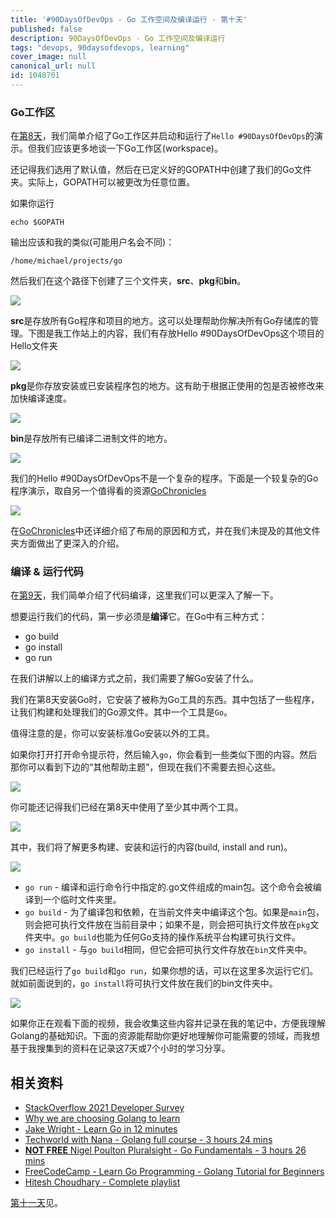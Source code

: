 ```yaml
---
title: '#90DaysOfDevOps - Go 工作空间及编译运行 - 第十天'
published: false
description: 90DaysOfDevOps - Go 工作空间及编译运行
tags: "devops, 90daysofdevops, learning"
cover_image: null
canonical_url: null
id: 1048701
---
```


### Go工作区

在[第8天](day08.md)，我们简单介绍了Go工作区并启动和运行了`Hello #90DaysOfDevOps`的演示。但我们应该更多地谈一下Go工作区(workspace)。

还记得我们选用了默认值，然后在已定义好的GOPATH中创建了我们的Go文件夹。实际上，GOPATH可以被更改为任意位置。

如果你运行

```
echo $GOPATH
``` 

输出应该和我的类似(可能用户名会不同)：

```
/home/michael/projects/go
```

然后我们在这个路径下创建了三个文件夹，**src**、**pkg**和**bin**。

![](../../Days/Images/Day10_Go1.png)

**src**是存放所有Go程序和项目的地方。这可以处理帮助你解决所有Go存储库的管理。下图是我工作站上的内容，我们有存放Hello #90DaysOfDevOps这个项目的Hello文件夹

![](../../Days/Images/Day10_Go2.png)

**pkg**是你存放安装或已安装程序包的地方。这有助于根据正使用的包是否被修改来加快编译速度。

![](../../Days/Images/Day10_Go3.png)

**bin**是存放所有已编译二进制文件的地方。

![](../../Days/Images/Day10_Go4.png)

我们的Hello #90DaysOfDevOps不是一个复杂的程序。下面是一个较复杂的Go程序演示，取自另一个值得看的资源[GoChronicles](https://gochronicles.com/)

![](../../Days/Images/Day10_Go5.png)

在[GoChronicles](https://gochronicles.com/project-structure/)中还详细介绍了布局的原因和方式，并在我们未提及的其他文件夹方面做出了更深入的介绍。

### 编译 & 运行代码

在[第9天](day09.md)，我们简单介绍了代码编译，这里我们可以更深入了解一下。

想要运行我们的代码，第一步必须是**编译**它。在Go中有三种方式：

- go build
- go install
- go run 

在我们讲解以上的编译方式之前，我们需要了解Go安装了什么。

我们在第8天安装Go时，它安装了被称为Go工具的东西。其中包括了一些程序，让我们构建和处理我们的Go源文件。其中一个工具是`Go`。

值得注意的是，你可以安装标准Go安装以外的工具。

如果你打开打开命令提示符，然后输入`go`，你会看到一些类似下图的内容。然后那你可以看到下边的“其他帮助主题”，但现在我们不需要去担心这些。

![](../../Days/Images/Day10_Go6.png)

你可能还记得我们已经在第8天中使用了至少其中两个工具。

![](../../Days/Images/Day10_Go7.png)

其中，我们将了解更多构建、安装和运行的内容(build, install and run)。

![](../../Days/Images/Day10_Go8.png)

- `go run` - 编译和运行命令行中指定的.go文件组成的main包。这个命令会被编译到一个临时文件夹里。
- `go build` - 为了编译包和依赖，在当前文件夹中编译这个包。如果是`main`包，则会把可执行文件放在当前目录中；如果不是，则会把可执行文件放在`pkg`文件夹中。`go build`也能为任何Go支持的操作系统平台构建可执行文件。
- `go install` - 与`go build`相同，但它会把可执行文件存放在`bin`文件夹中。


我们已经运行了`go build`和`go run`，如果你想的话，可以在这里多次运行它们。就如前面说到的，`go install`将可执行文件放在我们的bin文件夹中。


![](../../Days/Images/Day10_Go9.png)

如果你正在观看下面的视频，我会收集这些内容并记录在我的笔记中，方便我理解Golang的基础知识。下面的资源能帮助你更好地理解你可能需要的领域，而我想基于我搜集到的资料在记录这7天或7个小时的学习分享。


## 相关资料

- [StackOverflow 2021 Developer Survey](https://insights.stackoverflow.com/survey/2021)
- [Why we are choosing Golang to learn](https://www.youtube.com/watch?v=7pLqIIAqZD4&t=9s)
- [Jake Wright - Learn Go in 12 minutes](https://www.youtube.com/watch?v=C8LgvuEBraI&t=312s) 
- [Techworld with Nana - Golang full course - 3 hours 24 mins](https://www.youtube.com/watch?v=yyUHQIec83I) 
- [**NOT FREE** Nigel Poulton Pluralsight - Go Fundamentals - 3 hours 26 mins](https://www.pluralsight.com/courses/go-fundamentals) 
- [FreeCodeCamp -  Learn Go Programming - Golang Tutorial for Beginners](https://www.youtube.com/watch?v=YS4e4q9oBaU&t=1025s) 
- [Hitesh Choudhary - Complete playlist](https://www.youtube.com/playlist?list=PLRAV69dS1uWSR89FRQGZ6q9BR2b44Tr9N) 

[第十一天](day11.md)见。
